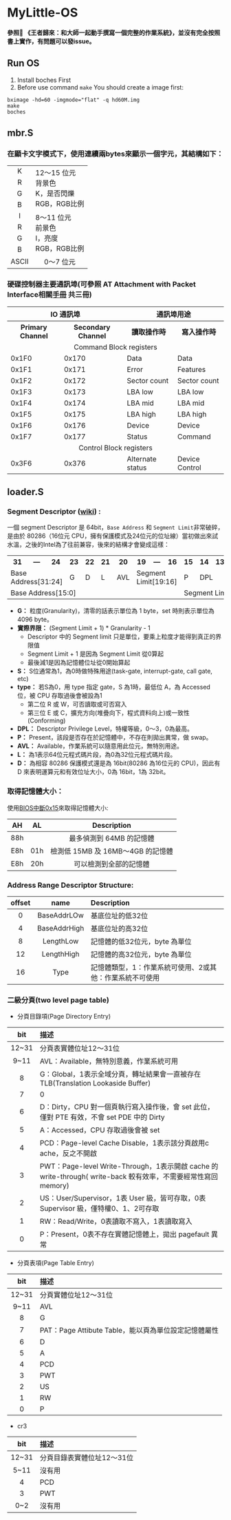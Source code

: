 # MyLittle-OS

**參照 《王者歸來：和大師一起動手撰寫一個完整的作業系統》，並沒有完全按照書上實作，有問題可以發issue。**

## Run OS

1. Install boches First
1. Before use command `make` You should create a image first:<br>
```
bximage -hd=60 -imgmode="flat" -q hd60M.img
make
boches
```

## mbr.S
### 在顯卡文字模式下，使用連續兩bytes來顯示一個字元，其結構如下：

<table>
  <tr>
  	<td align="center">K</td>
  	<td rowspan="4">12～15 位元<br>背景色<br>K，是否閃爍<br>RGB，RGB比例</td>
  </tr>
  <tr>
  	<td align="center">R</td>
  </tr>
  <tr>
  	<td align="center">G</td>
  </tr>
  <tr>
  	<td align="center">B</td>
  </tr>
  <td align="center">I</td>
  <td rowspan="4">8～11 位元<br>前景色<br>I，亮度<br>RGB，RGB比例</td>
  </tr>
  <tr>
  	<td align="center">R</td>
  </tr>
  <tr>
  	<td align="center">G</td>
  </tr>
  <tr>
  	<td align="center">B</td>
  </tr>
  <tr>
    <td align="center">ASCII</td>
    <td align="center">0～7 位元</td>
  </tr>
</table>

### 硬碟控制器主要通訊埠(可參照 AT Attachment with Packet Interface相關[手冊](http://www.t13.org/Documents/UploadedDocuments/docs2007/D1532v1r4b-AT_Attachment_with_Packet_Interface_-_7_Volume_1.pdf) 共三冊)

<table>
    <tr>
        <th align="center" colspan="2">IO 通訊埠</th>
        <th align="center" colspan="2">通訊埠用途</th>
    </tr>
    <tr>
        <th align="center">Primary Channel</th>
        <th align="center">Secondary Channel</th>
        <th align="center">讀取操作時</th>
        <th align="center">寫入操作時</th>
    </tr>
    <tr>
        <td align="center" colspan="4">Command Block registers</td>
    </tr>
    <tr>
        <td>0x1F0</td>
        <td>0x170</td>
        <td>Data</td>
        <td>Data</td>
    </tr>
    <tr>
        <td>0x1F1</td>
        <td>0x171</td>
        <td>Error</td>
        <td>Features</td>
    </tr>
    <tr>
        <td>0x1F2</td>
        <td>0x172</td>
        <td>Sector count</td>
        <td>Sector count</td>
    </tr>
    <tr>
        <td>0x1F3</td>
        <td>0x173</td>
        <td>LBA low</td>
        <td>LBA low</td>
    </tr>
    <tr>
        <td>0x1F4</td>
        <td>0x174</td>
        <td>LBA mid</td>
        <td>LBA mid</td>
    </tr>
    <tr>
        <td>0x1F5</td>
        <td>0x175</td>
        <td>LBA high</td>
        <td>LBA high</td>
    </tr>
    <tr>
        <td>0x1F6</td>
        <td>0x176</td>
        <td>Device</td>
        <td>Device</td>
    </tr>
    <tr>
        <td>0x1F7</td>
        <td>0x177</td>
        <td>Status</td>
        <td>Command</td>
    </tr>
    <tr>
        <td align="center" colspan="4">Control Block registers</td>
    </tr>
    <tr>
        <td>0x3F6</td>
        <td>0x376</td>
        <td>Alternate status</td>
        <td>Device Control</td>
    </tr>
</table>

## loader.S

### Segment Descriptor ([wiki](https://en.wikipedia.org/wiki/Segment_descriptor)) :
一個 segment Descriptor 是 64bit，`Base Address` 和 `Segment Limit`非常破碎，是由於 80286（16位元 CPU，擁有保護模式及24位元的位址線）當初做出來試水溫，之後的Intel為了往前兼容，後來的結構才會變成這樣：
<table align="center">
<tbody><tr>
<th>31</th>
<th>—</th>
<th>24</th>
<th>23</th>
<th>22</th>
<th>21</th>
<th>20</th>
<th>19</th>
<th>—</th>
<th>16</th>
<th>15</th>
<th>14</th>
<th>13</th>
<th>12</th>
<th>11</th>
<th>10</th>
<th>9</th>
<th>8</th>
<th>7</th>
<th>—</th>
<th>0</th>
</tr>
<tr>
<td colspan="3">Base Address[31:24]</td>
<td>G</td>
<td>D</td>
<td>L</td>
<td>AVL</td>
<td colspan="3">Segment Limit[19:16]</td>
<td>P</td>
<td colspan="2">DPL</td>
<td>S</td>
<td colspan="4">type</td>
<td colspan="3">Base Address[23:16]</td>
</tr>
<tr>
<td colspan="10">Base Address[15:0]</td>
<td colspan="11">Segment Limit[15:0]</td>
</tr>
</tbody>
</table>

*   **G：** 粒度(Granularity)，清零的話表示單位為 1 byte，set 時則表示單位為 4096 byte。
*   **實際界限：** (Segment Limit + 1) * Granularity - 1
    *   Descriptor 中的 Segment limit 只是單位，要乘上粒度才能得到真正的界限值
    *   Segment Limit + 1 是因為 Segment Limit 從0算起
    *   最後減1是因為記憶體位址從0開始算起
*   **S：** S位通常為1，為0時做特殊用途(task-gate, interrupt-gate, call gate, etc)
*   **type：** 若S為0，用 type 指定 gate，S 為1時，最低位 A，為 Accessed 位，被 CPU 存取過後會被設為1
    * 第二位 R 或 W，可否讀取或可否寫入
    * 第三位 E 或 C，擴充方向(堆疊向下，程式資料向上)或一致性(Conforming)
*   **DPL：** Descriptor Privilege Level，特權等級，0～3，0為最高。
*   **P：**  Present，該段是否存在於記憶體中，不存在則拋出異常，做 swap。
*   **AVL：** Available，作業系統可以隨意用此位元，無特別用途。
*   **L：**  為1表示64位元程式碼片段，為0為32位元程式碼片段。
*   **D：** 為相容 80286 保護模式還是為 16bit(80286 為16位元的 CPU)，因此有 D 來表明運算元和有效位址大小，0為 16bit，1為 32bit。

### 取得記憶體大小：
使用[BIOS中斷0x15](https://en.wikipedia.org/wiki/BIOS_interrupt_call)來取得記憶體大小:

|AH    |AL    |Description|
|:----:|:----:|:---------:|
|88h   |      |最多偵測到 64MB 的記憶體|
|E8h   |01h   |檢測低 15MB 及 16MB～4GB 的記憶體|
|E8h   |20h   |可以檢測到全部的記憶體|

### Address Range Descriptor Structure:

|offset|name|Description|
|:----:|:--:|:---------|
|0|BaseAddrLOw|基底位址的低32位|
|4|BaseAddrHigh|基底位址的高32位|
|8|LengthLow|記憶體的低32位元，byte 為單位|
|12|LengthHigh|記憶體的高32位元，byte 為單位|
|16|Type|記憶體類型，1：作業系統可使用、2或其他：作業系統不可使用|

### 二級分頁(two level page table)

* 分頁目錄項(Page Directory Entry)

|bit    |描述    |
|:-----:|:-----|
|12~31|分頁表實體位址12～31位|
|9~11|AVL：Available，無特別意義，作業系統可用|
|8|G：Global，1表示全域分頁，轉址結果會一直被存在 TLB(Translation Lookaside Buffer)|
|7|0|
|6|D：Dirty，CPU 對一個頁執行寫入操作後，會 set 此位，僅對 PTE 有效，不會 set PDE 中的 Dirty|
|5|A：Accessed，CPU 存取過後會被 set|
|4|PCD：Page-level Cache Disable，1表示該分頁啟用c ache，反之不開啟|
|3|PWT：Page-level Write-Through，1表示開啟 cache 的 write-through( write-back 較有效率，不需要經常性寫回 memory)|
|2|US：User/Supervisor，1表 User 級，皆可存取，0表 Supervisor 級，僅特權0、1、2可存取|
|1|RW：Read/Write，0表讀取不寫入，1表讀取寫入|
|0|P：Present，0表不存在實體記憶體上，拋出 pagefault 異常|

* 分頁表項(Page Table Entry)

|bit    |描述    |
|:-----:|:-----|
|12~31|分頁實體位址12～31位|
|9~11|AVL|
|8|G|
|7|PAT：Page Attibute Table，能以頁為單位設定記憶體屬性|
|6|D|
|5|A|
|4|PCD|
|3|PWT|
|2|US|
|1|RW|
|0|P|

* cr3

|bit    |描述    |
|:-----:|:-----|
|12~31|分頁目錄表實體位址12～31位|
|5~11|沒有用|
|4|PCD|
|3|PWT|
|0~2|沒有用|